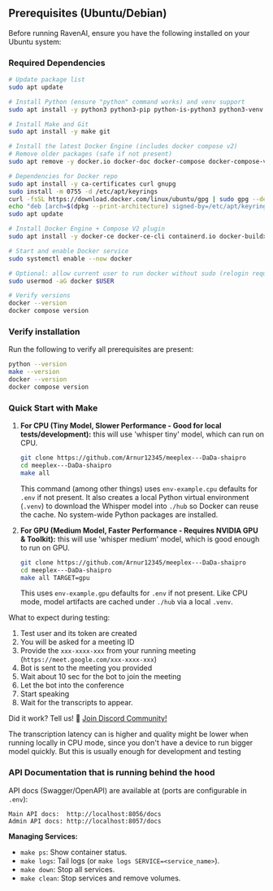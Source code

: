 ## Prerequisites (Ubuntu/Debian)

Before running RavenAI, ensure you have the following installed on your Ubuntu system:

### Required Dependencies
```bash
# Update package list
sudo apt update

# Install Python (ensure "python" command works) and venv support
sudo apt install -y python3 python3-pip python-is-python3 python3-venv

# Install Make and Git
sudo apt install -y make git

# Install the latest Docker Engine (includes docker compose v2)
# Remove older packages (safe if not present)
sudo apt remove -y docker.io docker-doc docker-compose docker-compose-v2 podman-docker containerd runc || true

# Dependencies for Docker repo
sudo apt install -y ca-certificates curl gnupg
sudo install -m 0755 -d /etc/apt/keyrings
curl -fsSL https://download.docker.com/linux/ubuntu/gpg | sudo gpg --dearmor -o /etc/apt/keyrings/docker.gpg
echo "deb [arch=$(dpkg --print-architecture) signed-by=/etc/apt/keyrings/docker.gpg] https://download.docker.com/linux/ubuntu $(. /etc/os-release && echo $VERSION_CODENAME) stable" | sudo tee /etc/apt/sources.list.d/docker.list > /dev/null
sudo apt update

# Install Docker Engine + Compose V2 plugin
sudo apt install -y docker-ce docker-ce-cli containerd.io docker-buildx-plugin docker-compose-plugin

# Start and enable Docker service
sudo systemctl enable --now docker

# Optional: allow current user to run docker without sudo (relogin required)
sudo usermod -aG docker $USER

# Verify versions
docker --version
docker compose version
```


### Verify installation
Run the following to verify all prerequisites are present:
```bash
python --version
make --version
docker --version
docker compose version
```

### Quick Start with Make


1.  **For CPU (Tiny Model, Slower Performance - Good for local tests/development):**
   this will use 'whisper tiny' model, which can run on CPU.
    ```bash
    git clone https://github.com/Arnur12345/meeplex---DaDa-shaipro
    cd meeplex---DaDa-shaipro
    make all
    ```
    This command (among other things) uses `env-example.cpu` defaults for `.env` if not present.
    It also creates a local Python virtual environment (`.venv`) to download the Whisper model
    into `./hub` so Docker can reuse the cache. No system-wide Python packages are installed.

2.  **For GPU (Medium Model, Faster Performance - Requires NVIDIA GPU & Toolkit):**
    this will use 'whisper medium' model, which is good enough to run on GPU.
    ```bash
    git clone https://github.com/Arnur12345/meeplex---DaDa-shaipro
    cd meeplex---DaDa-shaipro
    make all TARGET=gpu
    ```
    This uses `env-example.gpu` defaults for `.env` if not present.
    Like CPU mode, model artifacts are cached under `./hub` via a local `.venv`.


What to expect during testing:
1. Test user and its token are created
2. You will be asked for a meeting ID
3. Provide the `xxx-xxxx-xxx` from your running meeting (`https://meet.google.com/xxx-xxxx-xxx`)
4. Bot is sent to the meeting you provided 
5. Wait about 10 sec for the bot to join the meeting
6. Let the bot into the conference
7. Start speaking
8. Wait for the transcripts to appear. 

Did it work? Tell us! 💬 [Join Discord Community!](https://discord.gg/Ga9duGkVz9)
 



The transcription latency can is higher and quality might be lower  when running locally in CPU mode, since you don't have a device to run bigger model quickly. But this is usually enough for development and testing





### API Documentation that is running behind the hood

API docs (Swagger/OpenAPI) are available at (ports are configurable in `.env`):

```
Main API docs:  http://localhost:8056/docs
Admin API docs: http://localhost:8057/docs
```

**Managing Services:**
- `make ps`: Show container status.
- `make logs`: Tail logs (or `make logs SERVICE=<service_name>`).
- `make down`: Stop all services.
- `make clean`: Stop services and remove volumes.

